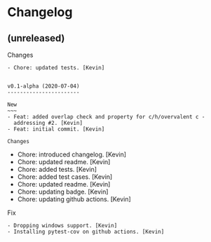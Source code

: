 Changelog
=========


(unreleased)
------------

Changes
~~~~~~~
- Chore: updated tests. [Kevin]


v0.1-alpha (2020-07-04)
-----------------------

New
~~~
- Feat: added overlap check and property for c/h/overvalent c -
  addressing #2. [Kevin]
- Feat: initial commit. [Kevin]

Changes
~~~~~~~
- Chore: introduced changelog. [Kevin]
- Chore: updated readme. [Kevin]
- Chore: added tests. [Kevin]
- Chore: added test cases. [Kevin]
- Chore: updated readme. [Kevin]
- Chore: updating badge. [Kevin]
- Chore: updating github actions. [Kevin]

Fix
~~~
- Dropping windows support. [Kevin]
- Installing pytest-cov on github actions. [Kevin]
